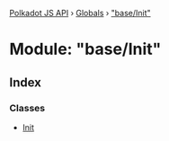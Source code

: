 [Polkadot JS API](../README.md) › [Globals](../globals.md) › ["base/Init"](_base_init_.md)

# Module: "base/Init"

## Index

### Classes

* [Init](../classes/_base_init_.init.md)
